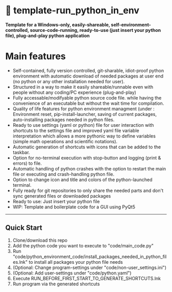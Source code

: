 # 🐍 template-run_python_in_env

**Template for a Windows-only, easily-shareable, self-environment-controlled, source-code-running, ready-to-use (just insert your python file), plug-and-play python application** 

# Main features

- Self-contained, fully version controlled, git-sharable, idiot-proof python environment with automatic download of needed packages at user end (no python or any other installation needed for user).
- Structured in a way to make it easily shareable/runnable even with people without any coding/PC experience (plug-and-play)
- Fully accessable/modifyable python source code file. while having the convenience of an executable but without the wait time for compilation.
- Quality of life features for python environment managment (under : Environment reset, pip-install-launcher, saving of current packages, auto-installing packages needed in python files.
- Ready to use settings (yaml or python) file for user interaction with shortcuts to the settings file and improved yaml file variable interpretation which allows a more pythonic way to define variables (simple math operations and scientific notations).
- Automatic generation of shortcuts with icons that can be added to the taskbar.
- Option for no-terminal execution with stop-button and logging (print & errors) to file.
- Automatic handling of python crashes with the option to restart the main file or executing and crash-handling python file.
- Option to change icon and title and colors of the python-launched terminal.
- Fully ready for git repositories to only share the needed parts and don't sync generated files or downloaded packages
- Ready to use: Just insert your python file
- WIP: Template and boilerplate code for a GUI using PyQt5 


---

## Quick Start

1. Clone/download this repo
2. Add the python code you want to execute to "code/main_code.py"
3. Run "code/python_environment_code/install_packages_needed_in_python_files.lnk" to install all packages your python file needs
4. (Optional: Change program-settings under "code/non-user_settings.ini")
5. (Optional: Add user-settings under "code/python.yaml")
6. Execute RUN_BEFORE_FIRST_START_TO_GENERATE_SHORTCUTS.lnk
7. Run program via the generated shortcuts 
